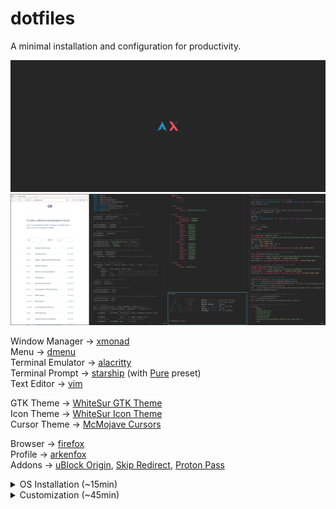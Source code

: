 # dotfiles

A minimal installation and configuration for productivity.

![wallpaper](/img/wallpapers/logos.png)
![screenshot](/img/screenshot.png)

Window Manager → [xmonad](https://xmonad.org/)\
Menu → [dmenu](https://tools.suckless.org/dmenu/)\
Terminal Emulator → [alacritty](https://github.com/alacritty/alacritty)\
Terminal Prompt → [starship](https://starship.rs/) (with [Pure](https://starship.rs/presets/pure-preset.html) preset)\
Text Editor → [vim](https://www.vim.org/)
    
GTK Theme → [WhiteSur GTK Theme](https://github.com/vinceliuice/WhiteSur-gtk-theme)\
Icon Theme → [WhiteSur Icon Theme](https://github.com/vinceliuice/WhiteSur-icon-theme)\
Cursor Theme → [McMojave Cursors](https://github.com/vinceliuice/McMojave-cursors)

Browser → [firefox](https://www.mozilla.org/en-GB/firefox/)\
Profile → [arkenfox](https://github.com/arkenfox/user.js)\
Addons → [uBlock Origin](https://addons.mozilla.org/en-GB/firefox/addon/ublock-origin/), [Skip Redirect](https://addons.mozilla.org/en-GB/firefox/addon/skip-redirect/), [Proton Pass](https://addons.mozilla.org/en-GB/firefox/addon/proton-pass/)

<details>
<summary>OS Installation (~15min)</summary>
<br>

First, go through the Pre-Installation steps below.
1. [Acquire an installation image](https://wiki.archlinux.org/title/installation_guide#Pre-installation)
2. [Verify signature](https://wiki.archlinux.org/title/installation_guide#Prepare_an_installation_medium)
3. [Prepare an installation medium](https://wiki.archlinux.org/title/installation_guide#Prepare_an_installation_medium)
4. [Boot the live environment](https://wiki.archlinux.org/title/installation_guide#Prepare_an_installation_medium)

Next, use the [archinstall](https://wiki.archlinux.org/title/archinstall) helper.

5. ```archinstall``` when prompted
6. Fill the fields when prompted, I have included what I use as a template below:

| Field                     | Selection                                     |
|---------------------------|-----------------------------------------------|
| Archinstall Language      | English (100%)                                |
| Keyboard Layout           | us                                            |
| Mirror Region             | United Kingdom                                |
| Locale Language           | en_US                                         |
| Locale Encoding           | UTF-8                                         |
| Drive(s)                  | *Your Disks*                                  |
| Disk Layout               | wipe all &rarr; ext4 &rarr; no                |
| Encryption Password       | *None*                                        |
| Bootloader                | systemd-bootctl                               |
| Swap                      | True                                          |
| Host name                 | *Your Host Name*                              |
| Root password             | *Your Root Password*                          |
| User account              | *Your Accounts(s)*                            |
| Profile                   | minimal                                       |
| Audio                     | pipewire                                      |
| Kernels                   | linux                                         |
| Additional Packages       | *None*                                        |
| Network configuration     | use NetworkManager                            |
| Timezone                  | Europe/London                                 |
| Automatic time sync (NTP) | True                                          |
| Optional Repositories     | *None*                                        |

7. ```reboot``` when finished.
8. Enter the BIOS and boot the chosen harddrive, then login.
</details>

<details>
<summary>Customization (~45min)</summary>
<br>

1. Install git: `sudo pacman -S git`
2. Clone this repo: `git clone https://github.com/callumr00/dotfiles.git ~/.dotfiles`
3. Run the install script: `~/.dotfiles/install.sh`
4. Reboot: `reboot`

By default, upon logging in you will remain at the command line. To enter the desktop environment, run `startx`.
</details>

